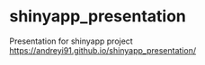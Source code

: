 # shinyapp_presentation
Presentation for shinyapp project
https://andreyi91.github.io/shinyapp_presentation/
